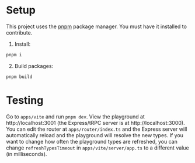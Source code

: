 # Setup

This project uses the [pnpm](https://pnpm.io/) package manager. You must have it installed to contribute.

1. Install:

```sh
pnpm i
```

2. Build packages:

```sh
pnpm build
```

# Testing

Go to `apps/vite` and run `pnpm dev`. View the playground at http://localhost:3001 (the Express/tRPC server is at http://localhost:3000). You can edit the router at `apps/router/index.ts` and the Express server will automatically reload and the playground will resolve the new types. If you want to change how often the playground types are refreshed, you can change `refreshTypesTimeout` in `apps/vite/server/app.ts` to a different value (in milliseconds).
